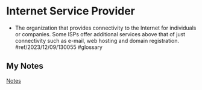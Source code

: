 # Internet Service Provider
- The organization that provides connectivity to the Internet for individuals or companies. Some ISPs offer additional services above that of just connectivity such as e-mail, web hosting and domain registration. #ref/2023/12/09/130055 #glossary 
## My Notes
[Notes](mynotes/internet-service-provider-notes.md)

